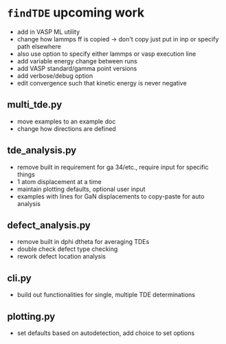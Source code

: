 # `findTDE` upcoming work
* add in VASP ML utility
* change how lammps ff is copied -> don't copy just put in inp or specify path elsewhere
* also use option to specify either lammps or vasp execution line
* add variable energy change between runs
* add VASP standard/gamma point versions
* add verbose/debug option
* edit convergence such that kinetic energy is never negative

## multi_tde.py
* move examples to an example doc
* change how directions are defined

## tde_analysis.py
* remove built in requirement for ga 34/etc., require input for specific things
* 1 atom displacement at a time
* maintain plotting defaults, optional user input
* examples with lines for GaN displacements to copy-paste for auto analysis

## defect_analysis.py
* remove built in dphi dtheta for averaging TDEs
* double check defect type checking
* rework defect location analysis

## cli.py
* build out functionalities for single, multiple TDE determinations

## plotting.py
* set defaults based on autodetection, add choice to set options